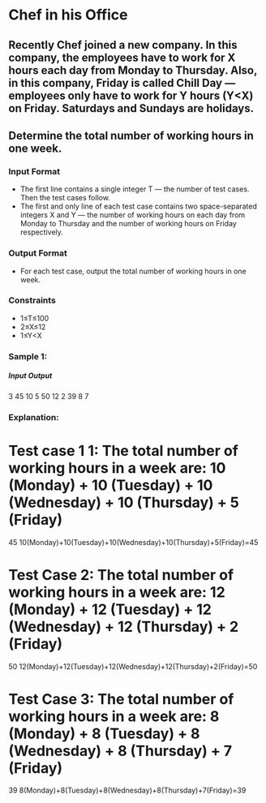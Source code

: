 # Chef in his Office

## Recently Chef joined a new company. In this company, the employees have to work for X hours each day from Monday to Thursday. Also, in this company, Friday is called Chill Day — employees only have to work for Y hours (Y<X) on Friday. Saturdays and Sundays are holidays.

## Determine the total number of working hours in one week.

### Input Format
- The first line contains a single integer T — the number of test cases. Then the test cases follow.
- The first and only line of each test case contains two space-separated integers X and Y — the number of working hours on each day from Monday to Thursday and the number of working hours on Friday respectively.

### Output Format
- For each test case, output the total number of working hours in one week.

### Constraints
- 1≤T≤100
- 2≤X≤12
- 1≤Y<X

### Sample 1:
##### Input                     Output
3                                45
10 5                             50
12 2                             39
8 7

### Explanation:
Test case 
1
1: The total number of working hours in a week are: 
10
(Monday)
+
10
(Tuesday)
+
10
(Wednesday)
+
10
(Thursday)
+
5
(Friday)
=
45
10(Monday)+10(Tuesday)+10(Wednesday)+10(Thursday)+5(Friday)=45

Test Case 2: The total number of working hours in a week are: 
12
(Monday)
+
12
(Tuesday)
+
12
(Wednesday)
+
12
(Thursday)
+
2
(Friday)
=
50
12(Monday)+12(Tuesday)+12(Wednesday)+12(Thursday)+2(Friday)=50

Test Case 3: The total number of working hours in a week are: 
8
(Monday)
+
8
(Tuesday)
+
8
(Wednesday)
+
8
(Thursday)
+
7
(Friday)
=
39
8(Monday)+8(Tuesday)+8(Wednesday)+8(Thursday)+7(Friday)=39